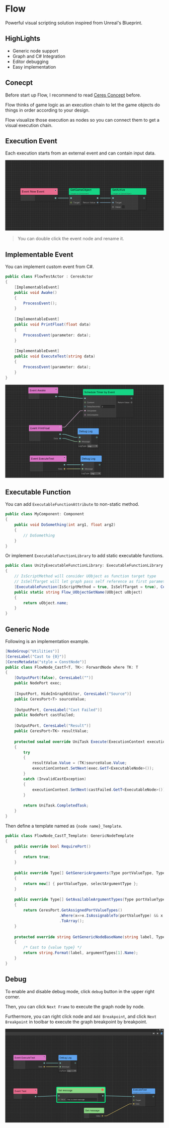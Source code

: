 # Flow
Powerful visual scripting solution inspired from Unreal's Blueprint.

## HighLights

- Generic node support
- Graph and C# Integration
- Editor debugging
- Easy implementation

## Conecpt

Before start up Flow, I recommend to read [Ceres Concept](./ceres_concept.md) before.

Flow thinks of game logic as an execution chain to let the game objects do things in order according to your design.

Flow visualize those execution as nodes so you can connect them to get a visual execution chain.

## Execution Event

Each execution starts from an external event and can contain input data.

![Execution Event](./Images/flow_execution_event.png)

> You can double click the event node and rename it.

## Implementable Event

You can implement custom event from C#.

```C#
public class FlowTestActor : CeresActor
{
    [ImplementableEvent]
    public void Awake()
    {
        ProcessEvent();
    }

    [ImplementableEvent]
    public void PrintFloat(float data)
    {
        ProcessEvent(parameter: data);
    }

    [ImplementableEvent]
    public void ExecuteTest(string data)
    {
        ProcessEvent(parameter: data);
    }
}
```

![Custom Event](./Images/flow_custom_event.png)

## Executable Function

You can add `ExecutableFunctionAttribute` to non-static method.

```C#
public class MyComponent: Component
{
    public void DoSomething(int arg1, float arg2)
    {
        // DoSomething
    }
}
```

Or implement `ExecutableFunctionLibrary` to add static executable functions.

```C#
public class UnityExecutableFunctionLibrary: ExecutableFunctionLibrary
{
    // IsScriptMethod will consider UObject as function target type
    // IsSelfTarget will let graph pass self reference as first parameter if self is UObject
    [ExecutableFunction(IsScriptMethod = true, IsSelfTarget = true), CeresLabel("GetName")]
    public static string Flow_UObjectGetName(UObject uObject)
    {
        return uObject.name;
    }
}
```

## Generic Node

Following is an implementation example.

```C#
[NodeGroup("Utilities")]
[CeresLabel("Cast to {0}")]
[CeresMetadata("style = ConstNode")]
public class FlowNode_CastT<T, TK>: ForwardNode where TK: T
{
    [OutputPort(false), CeresLabel("")]
    public NodePort exec;
    
    [InputPort, HideInGraphEditor, CeresLabel("Source")]
    public CeresPort<T> sourceValue;
    
    [OutputPort, CeresLabel("Cast Failed")]
    public NodePort castFailed;
            
    [OutputPort, CeresLabel("Result")]
    public CeresPort<TK> resultValue;

    protected sealed override UniTask Execute(ExecutionContext executionContext)
    {
        try
        {
            resultValue.Value = (TK)sourceValue.Value;
            executionContext.SetNext(exec.GetT<ExecutableNode>());
        }
        catch (InvalidCastException)
        {
            executionContext.SetNext(castFailed.GetT<ExecutableNode>());
        }

        return UniTask.CompletedTask;
    }
}
```

Then define a template named as `{node name}_Template`.

```C#
public class FlowNode_CastT_Template: GenericNodeTemplate
{
    public override bool RequirePort()
    {
        return true;
    }
    
    public override Type[] GetGenericArguments(Type portValueType, Type selectArgumentType)
    {
        return new[] { portValueType, selectArgumentType };
    }

    public override Type[] GetAvailableArgumentTypes(Type portValueType)
    {
        return CeresPort.GetAssignedPortValueTypes()
                        .Where(x=>x.IsAssignableTo(portValueType) && x != portValueType)
                        .ToArray();
    }
    
    protected override string GetGenericNodeBaseName(string label, Type[] argumentTypes)
    {
        /* Cast to {value type} */
        return string.Format(label, argumentTypes[1].Name);
    }
}
```


## Debug

To enable and disable debug mode, click `debug` button in the upper right corner.

Then, you can click `Next Frame` to execute the graph node by node.

Furthermore, you can right click node and `Add Breakpoint`, and click `Next Breakpoint` in toolbar to execute the graph breakpoint by breakpoint.

![Debug](./Images/flow_debugger.png)
